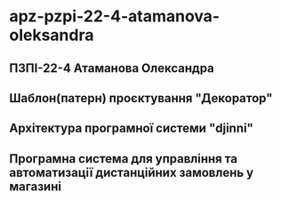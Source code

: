# apz-pzpi-22-4-atamanova-oleksandra  
## ПЗПІ-22-4  Атаманова Олександра  
## Шаблон(патерн) проєктування "Декоратор"  
## Архітектура програмної системи "djinni"  
## Програмна система для управління та автоматизації дистанційних замовлень у магазині